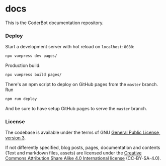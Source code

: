 # docs

This is the CoderBot documentation repository.

### Deploy

Start a development server with hot reload on `localhost:8080`:
```bash
npx vuepress dev pages/
```

Production build:
```bash
npx vuepress build pages/
```

There's an npm script to deploy on GitHub pages from the `master` branch. Run 

```bash
npm run deploy
```

And be sure to have setup GitHub pages to serve the `master` branch.

### License

The codebase is available under the terms of GNU [General Public License, version 3](LICENSE.txt).

If not differently specified, blog posts, pages, documentation and contents (Text and markdown files, assets) are licensed under the [Creative Commons Attribution Share Alike 4.0 International license](LICENSE_contents.txt) (CC-BY-SA-4.0).
